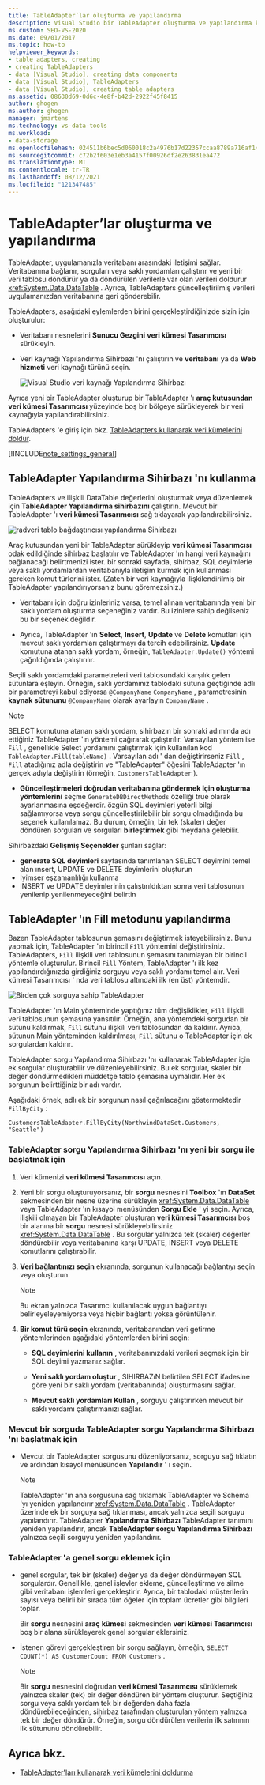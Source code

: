 ```yaml
---
title: TableAdapter’lar oluşturma ve yapılandırma
description: Visual Studio bir TableAdapter oluşturma ve yapılandırma konusunu gözden geçirin. TableAdapter, uygulamanızla veritabanı arasındaki iletişimi sağlar.
ms.custom: SEO-VS-2020
ms.date: 09/01/2017
ms.topic: how-to
helpviewer_keywords:
- table adapters, creating
- creating TableAdapters
- data [Visual Studio], creating data components
- data [Visual Studio], TableAdapters
- data [Visual Studio], creating table adapters
ms.assetid: 08630d69-0d6c-4e8f-b42d-2922f45f8415
author: ghogen
ms.author: ghogen
manager: jmartens
ms.technology: vs-data-tools
ms.workload:
- data-storage
ms.openlocfilehash: 024511b6bec5d060018c2a4976b17d22357ccaa8789a716af14debb037e91169
ms.sourcegitcommit: c72b2f603e1eb3a4157f00926df2e263831ea472
ms.translationtype: MT
ms.contentlocale: tr-TR
ms.lasthandoff: 08/12/2021
ms.locfileid: "121347485"
---
```

# <a name="create-and-configure-tableadapters"></a>TableAdapter’lar oluşturma ve yapılandırma

TableAdapter, uygulamanızla veritabanı arasındaki iletişimi sağlar. Veritabanına bağlanır, sorguları veya saklı yordamları çalıştırır ve yeni bir veri tablosu döndürür ya da döndürülen verilerle var olan verileri doldurur <xref:System.Data.DataTable> . Ayrıca, TableAdapters güncelleştirilmiş verileri uygulamanızdan veritabanına geri gönderebilir.

TableAdapters, aşağıdaki eylemlerden birini gerçekleştirdiğinizde sizin için oluşturulur:

- Veritabanı nesnelerini **Sunucu Gezgini** **veri kümesi Tasarımcısı** sürükleyin.

- Veri kaynağı Yapılandırma Sihirbazı 'nı çalıştırın ve **veritabanı** ya da **Web hizmeti** veri kaynağı türünü seçin.

   ![Visual Studio veri kaynağı Yapılandırma Sihirbazı](media/data-source-configuration-wizard.png)

Ayrıca yeni bir TableAdapter oluşturup bir TableAdapter 'ı **araç kutusundan** **veri kümesi Tasarımcısı** yüzeyinde boş bir bölgeye sürükleyerek bir veri kaynağıyla yapılandırabilirsiniz.

TableAdapters 'e giriş için bkz. [TableAdapters kullanarak veri kümelerini doldur](../data-tools/fill-datasets-by-using-tableadapters.md).

[!INCLUDE[note_settings_general](../data-tools/includes/note_settings_general_md.md)]

## <a name="use-the-tableadapter-configuration-wizard"></a>TableAdapter Yapılandırma Sihirbazı 'nı kullanma

TableAdapters ve ilişkili DataTable değerlerini oluşturmak veya düzenlemek için **TableAdapter Yapılandırma sihirbazını** çalıştırın. Mevcut bir TableAdapter 'ı **veri kümesi Tasarımcısı** sağ tıklayarak yapılandırabilirsiniz.

![radveri tablo bağdaştırıcısı yapılandırma Sihirbazı](../data-tools/media/raddata-table-adapter-configuration-wizard.png)

Araç kutusundan yeni bir TableAdapter sürükleyip **veri kümesi Tasarımcısı** odak edildiğinde sihirbaz başlatılır ve TableAdapter 'ın hangi veri kaynağını bağlanacağı belirtmenizi ister. bir sonraki sayfada, sihirbaz, SQL deyimlerle veya saklı yordamlardan veritabanıyla iletişim kurmak için kullanması gereken komut türlerini ister. (Zaten bir veri kaynağıyla ilişkilendirilmiş bir TableAdapter yapılandırıyorsanız bunu göremezsiniz.)

- Veritabanı için doğru izinleriniz varsa, temel alınan veritabanında yeni bir saklı yordam oluşturma seçeneğiniz vardır. Bu izinlere sahip değilseniz bu bir seçenek değildir.

- Ayrıca, TableAdapter 'ın **Select**, **Insert**, **Update** ve **Delete** komutları için mevcut saklı yordamları çalıştırmayı da tercih edebilirsiniz. **Update** komutuna atanan saklı yordam, örneğin, `TableAdapter.Update()` yöntemi çağrıldığında çalıştırılır.

Seçili saklı yordamdaki parametreleri veri tablosundaki karşılık gelen sütunlara eşleyin. Örneğin, saklı yordamınız tablodaki sütuna geçtiğinde adlı bir parametreyi kabul ediyorsa `@CompanyName` `CompanyName` , parametresinin **kaynak sütununu** `@CompanyName` olarak ayarlayın `CompanyName` .

> [!NOTE]
> SELECT komutuna atanan saklı yordam, sihirbazın bir sonraki adımında adı ettiğiniz TableAdapter 'ın yöntemi çağırarak çalıştırılır. Varsayılan yöntem ise `Fill` , genellıkle Select yordamını çalıştırmak için kullanılan kod `TableAdapter.Fill(tableName)` . Varsayılan adı ' dan değiştirirseniz `Fill` , `Fill` atadığınız adla değiştirin ve "TableAdapter" öğesini TableAdapter 'ın gerçek adıyla değiştirin (örneğin, `CustomersTableAdapter` ).

- **Güncelleştirmeleri doğrudan veritabanına göndermek Için oluşturma yöntemlerini** seçme `GenerateDBDirectMethods` özelliği true olarak ayarlanmasına eşdeğerdir. özgün SQL deyimleri yeterli bilgi sağlamıyorsa veya sorgu güncelleştirilebilir bir sorgu olmadığında bu seçenek kullanılamaz. Bu durum, örneğin, bir tek (skaler) değer döndüren sorguları ve sorguları **birleştirmek** gibi meydana gelebilir.

Sihirbazdaki **Gelişmiş Seçenekler** şunları sağlar:

- **generate SQL deyimleri** sayfasında tanımlanan SELECT deyimini temel alan ınsert, UPDATE ve DELETE deyimlerini oluşturun
- İyimser eşzamanlılığı kullanma
- INSERT ve UPDATE deyimlerinin çalıştırıldıktan sonra veri tablosunun yenilenip yenilenmeyeceğini belirtin

## <a name="configure-a-tableadapters-fill-method"></a>TableAdapter 'ın Fill metodunu yapılandırma

Bazen TableAdapter tablosunun şemasını değiştirmek isteyebilirsiniz. Bunu yapmak için, TableAdapter 'ın birincil `Fill` yöntemini değiştirirsiniz. TableAdapters, `Fill` ilişkili veri tablosunun şemasını tanımlayan bir birincil yöntemle oluşturulur. Birincil `Fill` Yöntem, TableAdapter 'ı ilk kez yapılandırdığınızda girdiğiniz sorguyu veya saklı yordamı temel alır. Veri kümesi Tasarımcısı ' nda veri tablosu altındaki ilk (en üst) yöntemdir.

![Birden çok sorguya sahip TableAdapter](../data-tools/media/tableadapter.gif)

TableAdapter 'ın Main yönteminde yaptığınız tüm değişiklikler, `Fill` ilişkili veri tablosunun şemasına yansıtılır. Örneğin, ana yöntemdeki sorgudan bir sütunu kaldırmak, `Fill` sütunu ilişkili veri tablosundan da kaldırır. Ayrıca, sütunun Main yönteminden kaldırılması, `Fill` sütunu o TableAdapter için ek sorgulardan kaldırır.

TableAdapter sorgu Yapılandırma Sihirbazı 'nı kullanarak TableAdapter için ek sorgular oluşturabilir ve düzenleyebilirsiniz. Bu ek sorgular, skaler bir değer döndürmedikleri müddetçe tablo şemasına uymalıdır.  Her ek sorgunun belirttiğiniz bir adı vardır.

Aşağıdaki örnek, adlı ek bir sorgunun nasıl çağrılacağını göstermektedir `FillByCity` :

`CustomersTableAdapter.FillByCity(NorthwindDataSet.Customers, "Seattle")`

### <a name="to-start-the-tableadapter-query-configuration-wizard-with-a-new-query"></a>TableAdapter sorgu Yapılandırma Sihirbazı 'nı yeni bir sorgu ile başlatmak için

1. Veri kümenizi **veri kümesi Tasarımcısı** açın.

2. Yeni bir sorgu oluşturuyorsanız, bir **sorgu** nesnesini **Toolbox** 'ın **DataSet** sekmesinden bir nesne üzerine sürükleyin <xref:System.Data.DataTable> veya TableAdapter 'ın kısayol menüsünden **Sorgu Ekle** ' yi seçin. Ayrıca, ilişkili olmayan bir TableAdapter oluşturan **veri kümesi Tasarımcısı** boş bir alanına bir **sorgu** nesnesi sürükleyebilirsiniz <xref:System.Data.DataTable> . Bu sorgular yalnızca tek (skaler) değerler döndürebilir veya veritabanına karşı UPDATE, INSERT veya DELETE komutlarını çalıştırabilir.

3. **Veri bağlantınızı seçin** ekranında, sorgunun kullanacağı bağlantıyı seçin veya oluşturun.

    > [!NOTE]
    > Bu ekran yalnızca Tasarımcı kullanılacak uygun bağlantıyı belirleyeleyemiyorsa veya hiçbir bağlantı yoksa görüntülenir.

4. **Bir komut türü seçin** ekranında, veritabanından veri getirme yöntemlerinden aşağıdaki yöntemlerden birini seçin:

    - **SQL deyimlerini kullanın** , veritabanınızdaki verileri seçmek için bir SQL deyimi yazmanız sağlar.

    - **Yeni saklı yordam oluştur** , SIHIRBAZıN belirtilen SELECT ifadesine göre yeni bir saklı yordam (veritabanında) oluşturmasını sağlar.

    - **Mevcut saklı yordamları Kullan** , sorguyu çalıştırırken mevcut bir saklı yordamı çalıştırmanızı sağlar.

### <a name="to-start-the-tableadapter-query-configuration-wizard-on-an-existing-query"></a>Mevcut bir sorguda TableAdapter sorgu Yapılandırma Sihirbazı 'nı başlatmak için

- Mevcut bir TableAdapter sorgusunu düzenliyorsanız, sorguyu sağ tıklatın ve ardından kısayol menüsünden **Yapılandır** ' ı seçin.

    > [!NOTE]
    > TableAdapter 'ın ana sorgusuna sağ tıklamak TableAdapter ve Schema 'yı yeniden yapılandırır <xref:System.Data.DataTable> . TableAdapter üzerinde ek bir sorguya sağ tıklanması, ancak yalnızca seçili sorguyu yapılandırır. TableAdapter **Yapılandırma Sihirbazı** TableAdapter tanımını yeniden yapılandırır, ancak **TableAdapter sorgu Yapılandırma Sihirbazı** yalnızca seçili sorguyu yeniden yapılandırır.

### <a name="to-add-a-global-query-to-a-tableadapter"></a>TableAdapter 'a genel sorgu eklemek için

- genel sorgular, tek bir (skaler) değer ya da değer döndürmeyen SQL sorgulardır. Genellikle, genel işlevler ekleme, güncelleştirme ve silme gibi veritabanı işlemleri gerçekleştirir. Ayrıca, bir tablodaki müşterilerin sayısı veya belirli bir sırada tüm öğeler için toplam ücretler gibi bilgileri toplar.

     Bir **sorgu** nesnesini **araç** **kümesi** sekmesinden **veri kümesi Tasarımcısı** boş bir alana sürükleyerek genel sorgular eklersiniz.

- İstenen görevi gerçekleştiren bir sorgu sağlayın, örneğin, `SELECT COUNT(*) AS CustomerCount FROM Customers` .

    > [!NOTE]
    > Bir **sorgu** nesnesini doğrudan **veri kümesi Tasarımcısı** sürüklemek yalnızca skaler (tek) bir değer döndüren bir yöntem oluşturur. Seçtiğiniz sorgu veya saklı yordam tek bir değerden daha fazla döndürebileceğinden, sihirbaz tarafından oluşturulan yöntem yalnızca tek bir değer döndürür. Örneğin, sorgu döndürülen verilerin ilk satırının ilk sütununu döndürebilir.

## <a name="see-also"></a>Ayrıca bkz.

- [TableAdapter'ları kullanarak veri kümelerini doldurma](../data-tools/fill-datasets-by-using-tableadapters.md)
